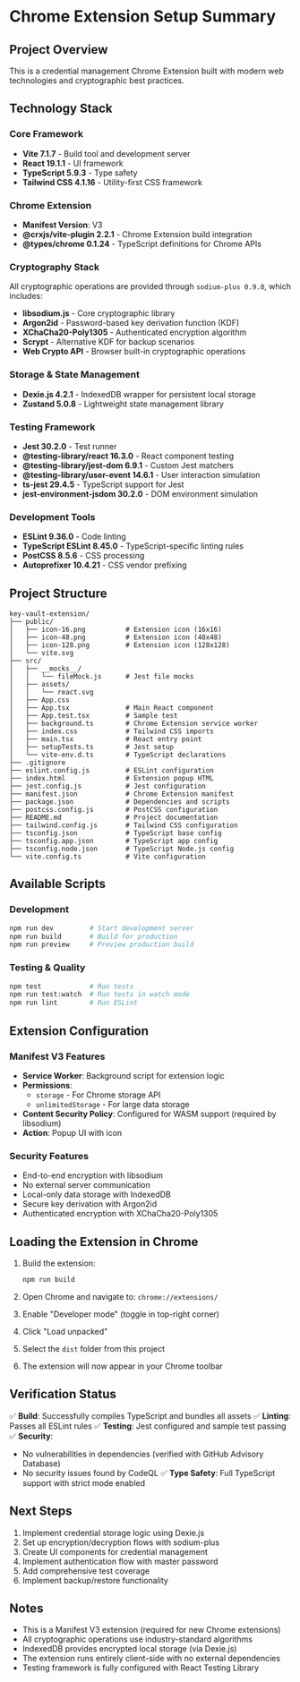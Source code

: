 # Chrome Extension Setup Summary

## Project Overview
This is a credential management Chrome Extension built with modern web technologies and cryptographic best practices.

## Technology Stack

### Core Framework
- **Vite 7.1.7** - Build tool and development server
- **React 19.1.1** - UI framework
- **TypeScript 5.9.3** - Type safety
- **Tailwind CSS 4.1.16** - Utility-first CSS framework

### Chrome Extension
- **Manifest Version**: V3
- **@crxjs/vite-plugin 2.2.1** - Chrome Extension build integration
- **@types/chrome 0.1.24** - TypeScript definitions for Chrome APIs

### Cryptography Stack
All cryptographic operations are provided through `sodium-plus 0.9.0`, which includes:
- **libsodium.js** - Core cryptographic library
- **Argon2id** - Password-based key derivation function (KDF)
- **XChaCha20-Poly1305** - Authenticated encryption algorithm
- **Scrypt** - Alternative KDF for backup scenarios
- **Web Crypto API** - Browser built-in cryptographic operations

### Storage & State Management
- **Dexie.js 4.2.1** - IndexedDB wrapper for persistent local storage
- **Zustand 5.0.8** - Lightweight state management library

### Testing Framework
- **Jest 30.2.0** - Test runner
- **@testing-library/react 16.3.0** - React component testing
- **@testing-library/jest-dom 6.9.1** - Custom Jest matchers
- **@testing-library/user-event 14.6.1** - User interaction simulation
- **ts-jest 29.4.5** - TypeScript support for Jest
- **jest-environment-jsdom 30.2.0** - DOM environment simulation

### Development Tools
- **ESLint 9.36.0** - Code linting
- **TypeScript ESLint 8.45.0** - TypeScript-specific linting rules
- **PostCSS 8.5.6** - CSS processing
- **Autoprefixer 10.4.21** - CSS vendor prefixing

## Project Structure
```
key-vault-extension/
├── public/
│   ├── icon-16.png          # Extension icon (16x16)
│   ├── icon-48.png          # Extension icon (48x48)
│   ├── icon-128.png         # Extension icon (128x128)
│   └── vite.svg
├── src/
│   ├── __mocks__/
│   │   └── fileMock.js      # Jest file mocks
│   ├── assets/
│   │   └── react.svg
│   ├── App.css
│   ├── App.tsx              # Main React component
│   ├── App.test.tsx         # Sample test
│   ├── background.ts        # Chrome Extension service worker
│   ├── index.css            # Tailwind CSS imports
│   ├── main.tsx             # React entry point
│   ├── setupTests.ts        # Jest setup
│   └── vite-env.d.ts        # TypeScript declarations
├── .gitignore
├── eslint.config.js         # ESLint configuration
├── index.html               # Extension popup HTML
├── jest.config.js           # Jest configuration
├── manifest.json            # Chrome Extension manifest
├── package.json             # Dependencies and scripts
├── postcss.config.js        # PostCSS configuration
├── README.md                # Project documentation
├── tailwind.config.js       # Tailwind CSS configuration
├── tsconfig.json            # TypeScript base config
├── tsconfig.app.json        # TypeScript app config
├── tsconfig.node.json       # TypeScript Node.js config
└── vite.config.ts           # Vite configuration
```

## Available Scripts

### Development
```bash
npm run dev         # Start development server
npm run build       # Build for production
npm run preview     # Preview production build
```

### Testing & Quality
```bash
npm test            # Run tests
npm run test:watch  # Run tests in watch mode
npm run lint        # Run ESLint
```

## Extension Configuration

### Manifest V3 Features
- **Service Worker**: Background script for extension logic
- **Permissions**: 
  - `storage` - For Chrome storage API
  - `unlimitedStorage` - For large data storage
- **Content Security Policy**: Configured for WASM support (required by libsodium)
- **Action**: Popup UI with icon

### Security Features
- End-to-end encryption with libsodium
- No external server communication
- Local-only data storage with IndexedDB
- Secure key derivation with Argon2id
- Authenticated encryption with XChaCha20-Poly1305

## Loading the Extension in Chrome

1. Build the extension:
   ```bash
   npm run build
   ```

2. Open Chrome and navigate to: `chrome://extensions/`

3. Enable "Developer mode" (toggle in top-right corner)

4. Click "Load unpacked"

5. Select the `dist` folder from this project

6. The extension will now appear in your Chrome toolbar

## Verification Status

✅ **Build**: Successfully compiles TypeScript and bundles all assets
✅ **Linting**: Passes all ESLint rules
✅ **Testing**: Jest configured and sample test passing
✅ **Security**: 
  - No vulnerabilities in dependencies (verified with GitHub Advisory Database)
  - No security issues found by CodeQL
✅ **Type Safety**: Full TypeScript support with strict mode enabled

## Next Steps

1. Implement credential storage logic using Dexie.js
2. Set up encryption/decryption flows with sodium-plus
3. Create UI components for credential management
4. Implement authentication flow with master password
5. Add comprehensive test coverage
6. Implement backup/restore functionality

## Notes

- This is a Manifest V3 extension (required for new Chrome extensions)
- All cryptographic operations use industry-standard algorithms
- IndexedDB provides encrypted local storage (via Dexie.js)
- The extension runs entirely client-side with no external dependencies
- Testing framework is fully configured with React Testing Library
